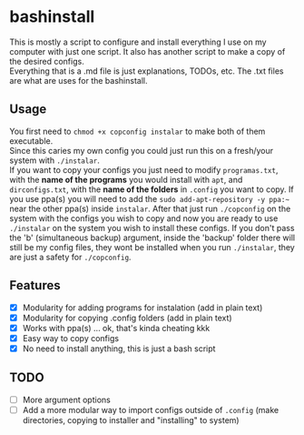 # bashinstall
This is mostly a script to configure and install everything I use on my computer with just one script. It also has another script to make a copy of the desired configs.  
Everything that is a .md file is just explanations, TODOs, etc. The .txt files are what are uses for the bashinstall.

## Usage
You first need to `chmod +x copconfig instalar` to make both of them executable.  
Since this caries my own config you could just run this on a fresh/your system with `./instalar`.  
If you want to copy your configs you just need to modify `programas.txt`, with the **name of the programs** you would install with `apt`, and `dirconfigs.txt`, with the **name of the folders** in `.config` you want to copy. If you use ppa(s) you will need to add the `sudo add-apt-repository -y ppa:~` near the other ppa(s) inside `instalar`. After that just run `./copconfig` on the system with the configs you wish to copy and now you are ready to use `./instalar` on the system you wish to install these configs. If you don't pass the 'b' (simultaneous backup) argument, inside the 'backup' folder there will still be my config files, they wont be installed when you run `./instalar`, they are just a safety for `./copconfig`.  

## Features
- [x] Modularity for adding programs for instalation (add in plain text)
- [x] Modularity for copying .config folders (add in plain text)
- [x] Works with ppa(s) ... ok, that's kinda cheating kkk
- [x] Easy way to copy configs
- [x] No need to install anything, this is just a bash script

## TODO
- [ ] More argument options
- [ ] Add a more modular way to import configs outside of `.config` (make directories, copying to installer and "installing" to system)
